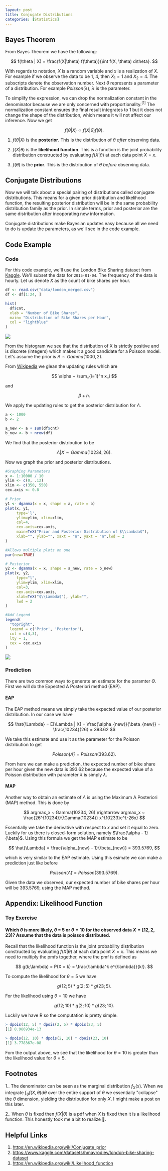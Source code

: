 ```yaml
---
layout: post
title: Conjugate Distributions
categories: [Statistics]
---
```


## Bayes Theorem

From Bayes Theorem we have the following:

$$
f(\theta | X) =  \frac{f(X|\theta) f(\theta)}{\int f(X, \theta) d\theta}.
$$

With regards to notation, $X$ is a random variable and $x$ is a realization of $X$. For example if we observe the data to be 1, 4, then $X_1 = 1$ and $X_2 = 4$. The subscripts denote the observation number. Next $\theta$ represents a parameter of a distribution. For example $Poisson(\lambda)$, $\lambda$ is the parameter.

To simplify the expression, we can drop the normalization constant in the denominator because we are only concerned with proportionality.$\text{}^{[1]}$ The normalization constant ensures the final result integrates to 1 but it does not change the shape of the distribution, which means it will not affect our inference. Now we get 

$$
f(\theta | X) \propto f(X|\theta) f(\theta).
$$

1. $f(\theta \vert X)$ is the **posterior**. This is the distribution of $\theta$ *after* observing data. 

2. $f(X \vert \theta)$ is the **likelihood function**. This is a function is the joint probability distribution constructed by evaluating $f(X|\theta)$ at each data point $X=x$. 

3. $f(\theta)$ is the **prior**. This is the distribution of $\theta$ *before* observing data. 

## Conjugate Distributions

Now we will talk about a special pairing of distributions called conjugate distributions. This means for a given prior distribution and likelihood function, the resulting posterior distribution will be in the same probability distribution family as the prior. In simple terms, prior and posterior are the same distribution after incoporating new information.

Conjugate distributions make Bayesian updates easy because all we need to do is update the parameters, as we'll see in the code example.

## Code Example

### Code

For this code example, we'll use the London Bike Sharing dataset from [Kaggle](https://www.kaggle.com/datasets/hmavrodiev/london-bike-sharing-dataset). We'll subset the data for `2015-01-04`. The frequency of the data is hourly. Let us denote $X$ as the count of bike shares per hour.

~~~ r
df <- read.csv("data/london_merged.csv")
df <- df[1:24, ]

hist(
  df$cnt,
  xlab = "Number of Bike Shares",
  main= "Distribution of Bike Shares per Hour",
  col = "lightblue"  
)
~~~

<img src="/assets/img/bike_hist.png">

From the histogram we see that the distribution of X is strictly positive and is discrete (integers) which makes it a good candidate for a Poisson model. Let's assume the prior is $\Lambda \sim Gamma(1000, 2)$. 

From [Wikipedia](https://en.wikipedia.org/wiki/Conjugate_prior) we glean the updating rules which are 

$$
\alpha + \sum_{i=1}^n x_i 
$$

and 

$$
\beta + n.
$$

We apply the updating rules to get the posterior distribution for $\Lambda$.

~~~ r
a <- 1000
b <- 2

a_new <- a + sum(df$cnt)
b_new <- b + nrow(df)
~~~

We find that the posterior distribution to be

$$
\Lambda | X \sim Gamma(10234, 26).
$$

Now we graph the prior and posterior distributions.

~~~ r
#Graphing Parameters
x <- 1:10000 / 10 
ylim <- c(0, .12)
xlim <- c(350, 550)
cex.axis <- 0.8

# Prior
y1 <- dgamma(x = x, shape = a, rate = b)
plot(x, y1, 
     type='l', 
     ylim=ylim, xlim=xlim, 
     col=4, 
     cex.axis=cex.axis, 
     main=TeX("Prior and Posterior Distribution of $\\Lambda$"), 
     xlab="", ylab="", xaxt = "n", yaxt = "n",lwd = 2
)

#Allows multiple plots on one
par(new=TRUE)

# Posterior
y2 <- dgamma(x = x, shape = a_new, rate = b_new)
plot(x, y2, 
     type="l",
     ylim=ylim, xlim=xlim,  
     col=3, 
     cex.axis=cex.axis, 
     xlab=TeX("$\\Lambda$"), ylab="",
     lwd = 2
)

#Add Legend
legend(
  "topright",
  legend = c('Prior', 'Posterior'), 
  col = c(4,3), 
  lty = 1, 
  cex = cex.axis 
)
~~~

<img src="/assets/img/bike_post_prior.png">

### Prediction

There are two common ways to generate an estimate for the paramter $\Theta$. First we will do the Expected A Posteriori method (EAP).

#### EAP

The EAP method means we simply take the expected value of our posterior distribution. In our case we have

$$
\hat{\Lambda} = E[\Lambda | X] = \frac{\alpha_{new}}{\beta_{new}} = \frac{10234}{26} = 393.62
$$

We take this estimate and use it as the parameter for the Poisson distribution to get

$$
Poisson(\hat{\Lambda}) = Poisson(393.62). 
$$

From here we can make a prediction, the expected number of bike share per hour given the new data is 393.62 because the expected value of a Poisson distribution with parameter $\lambda$ is simply $\lambda$.

#### MAP

Another way to obtain an estimate of $\Lambda$ is using the Maximum A Posteriori (MAP) method. This is done by 

$$
argmax_x ~ Gamma(10234, 26) \rightarrow argmax_x ~ \frac{26^{10234}}{\Gamma(10234)} x^{10233}e^{-26x}
$$

Essentially we take the derivative with respect to $x$ and set it equal to zero. Luckily for us there is closed-form solution, namely $\frac{\alpha - 1}{\beta}$. Using this formula we get the MAP estimate to be

$$
\hat{\Lambda} = \frac{\alpha_{new} - 1}{\beta_{new}} = 393.5769,
$$

which is very similar to the EAP estimate. Using this esimate we can make a prediction just like before

$$
Poisson(\hat{\Lambda}) = Poisson(393.5769). 
$$

Given the data we observed, our expected number of bike shares per hour will be 393.5769, using the MAP method.

## Appendix: Likelihood Function

### Toy Exercise

#### Which $\theta$ is more likely, $\theta$ = 5 or $\theta = 10$ for the observed data $X = [12, 2, 23]$? Assume that the data is poisson distributed.

Recall that the likelihood function is the joint probability distribution constructed by evaluating $f(X|\theta)$ at each data point $X=x$. This means we need to multiply the pmfs together, where the pmf is defined as

$$
g(k;\lambda) = P(X = k) =  \frac{\lambda^k e^{\lambda}}{k!}.
$$

To compute the likelihood for $\theta = 5$ we have

$$
g(12;5) * g(2;5) * g(23;5).
$$

For the likelihood using $\theta = 10$ we have

$$
g(12;10) * g(2;10) * g(23;10).
$$

Luckily we have R so the computation is pretty simple.

~~~ r
> dpois(12, 5) * dpois(2, 5) * dpois(23, 5) 
[1] 8.986934e-13

> dpois(12, 10) * dpois(2, 10) * dpois(23, 10)
[1] 3.778367e-08
~~~

Fom the output above, we see that the likelihood for $\theta = 10$ is greater than the likelihood value for $\theta = 5$. 


## Footnotes
1.. The denominator can be seen as the marginal distribution $f_X(x)$. When we integrate $\int_{\theta} f(X, \theta) d\theta$ over the entire support of $\theta$ we essentially "collapse" the $\theta$ dimension, yielding the distribution for only $X$. I might make a post on this later.

2.. When $\theta$ is fixed then $f(X | \theta)$ is a pdf when $X$ is fixed then it is a likelihood function. This honestly took me a bit to realize 🫠.

## Helpful Links
1. https://en.wikipedia.org/wiki/Conjugate_prior
2. https://www.kaggle.com/datasets/hmavrodiev/london-bike-sharing-dataset
3. https://en.wikipedia.org/wiki/Likelihood_function
